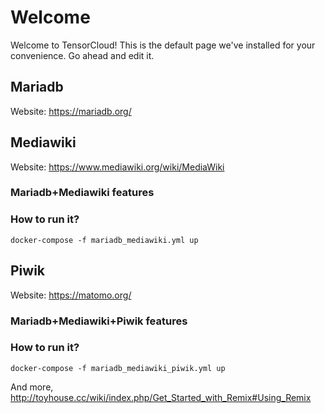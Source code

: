 # Welcome

Welcome to TensorCloud! This is the default page we've installed for your convenience. Go ahead and edit it.

## Mariadb

Website: https://mariadb.org/


## Mediawiki

Website: https://www.mediawiki.org/wiki/MediaWiki


### Mariadb+Mediawiki features



### How to run it?

```
docker-compose -f mariadb_mediawiki.yml up 
```

## Piwik


Website: https://matomo.org/


### Mariadb+Mediawiki+Piwik features



### How to run it?

```
docker-compose -f mariadb_mediawiki_piwik.yml up 
```

And more, http://toyhouse.cc/wiki/index.php/Get_Started_with_Remix#Using_Remix
